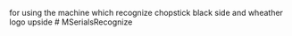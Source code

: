 for using the machine which recognize chopstick black side and wheather logo upside #   M S e r i a l s R e c o g n i z e  
 